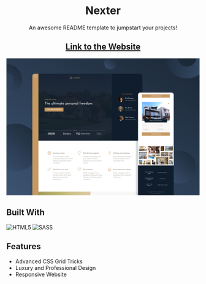 <div align="center">

  <h1>Nexter</h1>
  <p>An awesome README template to jumpstart your projects!</p>
  <h2><a href="https://github.com/othneildrew/Best-README-Template">Link to the Website</a></h2>
  <img src="showcase.png" />
</div>

## Built With

![HTML5](https://img.shields.io/badge/html5-%23E34F26.svg?style=for-the-badge&logo=html5&logoColor=white)
![SASS](https://img.shields.io/badge/SASS-hotpink.svg?style=for-the-badge&logo=SASS&logoColor=white)

## Features

- Advanced CSS Grid Tricks
- Luxury and Professional Design
- Responsive Website
